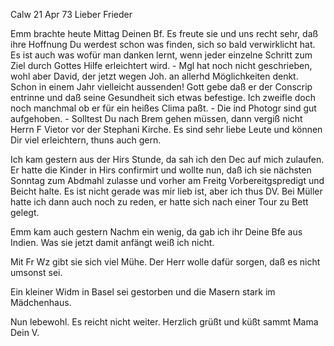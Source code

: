  Calw 21 Apr 73
Lieber Frieder

Emm brachte heute Mittag Deinen Bf. Es freute sie und uns recht sehr, daß ihre Hoffnung Du werdest schon was finden, sich so bald verwirklicht hat. Es ist auch was wofür man danken lernt, wenn jeder einzelne Schritt zum Ziel durch Gottes Hilfe erleichtert wird. - Mgl hat noch nicht geschrieben, wohl aber David, der jetzt wegen Joh. an allerhd Möglichkeiten denkt. Schon in einem Jahr vielleicht aussenden! Gott gebe daß er der Conscrip entrinne und daß seine Gesundheit sich etwas befestige. Ich zweifle doch noch manchmal ob er für ein heißes Clima paßt. - Die ind Photogr sind gut aufgehoben. - Solltest Du nach Brem gehen müssen, dann vergiß nicht Herrn F Vietor vor der Stephani Kirche. Es sind sehr liebe Leute und können Dir viel erleichtern, thuns auch gern.

Ich kam gestern aus der Hirs Stunde, da sah ich den Dec auf mich zulaufen. Er hatte die Kinder in Hirs confirmirt und wollte nun, daß ich sie nächsten Sonntag zum Abdmahl zulasse und vorher am Freitg Vorbereitgspredigt und Beicht halte. Es ist nicht gerade was mir lieb ist, aber ich thus DV. 
Bei Müller hatte ich dann auch noch zu reden, er hatte sich nach einer Tour zu Bett gelegt.

Emm kam auch gestern Nachm ein wenig, da gab ich ihr Deine Bfe aus Indien. Was sie jetzt damit anfängt weiß ich nicht.

Mit Fr Wz gibt sie sich viel Mühe. Der Herr wolle dafür sorgen, daß es nicht umsonst sei.

Ein kleiner Widm in Basel sei gestorben und die Masern stark im Mädchenhaus.

Nun lebewohl. Es reicht nicht weiter. Herzlich grüßt und küßt sammt Mama  Dein V.
